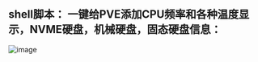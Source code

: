 shell脚本：
一键给PVE添加CPU频率和各种温度显示，NVME硬盘，机械硬盘，固态硬盘信息：
-------------


![image](https://github.com/a904055262/PVE-Temp-CPUFRE-NVME/blob/main/2023-01-11_154514.jpg)
